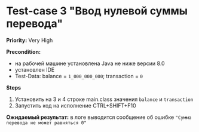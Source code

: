 # Test-case 3 "Ввод нулевой суммы перевода"

**Priority:** Very High

**Precondition:** 
* на рабочей машине установлена Java не ниже версии 8.0
* установлен IDE
* Test-Data: balance = `1_000_000_000`; transaction = `0`

**Steps**

1. Установить на 3 и 4 строке main.class значения `balance` и `transaction`
1. Запустить код на исполнение CTRL+SHIFT+F10

**Ожидаемый результат:** в логе выводится сообщение об ошибке `"Сумма перевода не может равняться 0"`
